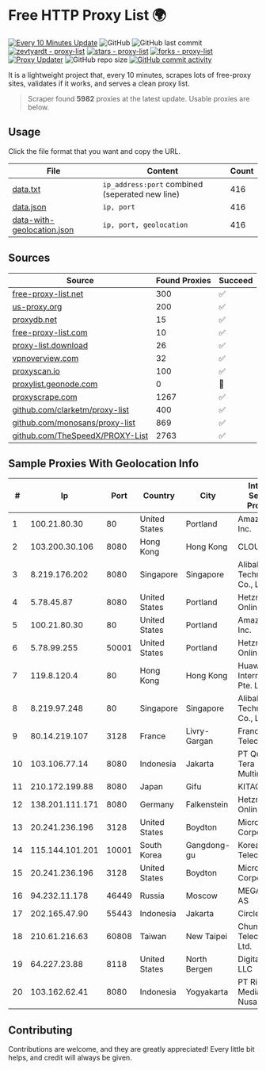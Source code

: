 
# Free HTTP Proxy List 🌍

[![Every 10 Minutes Update](https://github.com/mertguvencli/http-proxy-list/actions/workflows/main.yml/badge.svg?branch=main)](https://github.com/mertguvencli/http-proxy-list/actions/workflows/main.yml)
![GitHub](https://img.shields.io/github/license/mertguvencli/http-proxy-list)
![GitHub last commit](https://img.shields.io/github/last-commit/mertguvencli/http-proxy-list)
[![zevtyardt - proxy-list](https://img.shields.io/static/v1?label=zevtyardt&message=proxy-list&color=blue&logo=github)](https://github.com/zevtyardt/proxy-list "Go to GitHub repo")
[![stars - proxy-list](https://img.shields.io/github/stars/zevtyardt/proxy-list?style=social)](https://github.com/zevtyardt/proxy-list)
[![forks - proxy-list](https://img.shields.io/github/forks/zevtyardt/proxy-list?style=social)](https://github.com/zevtyardt/proxy-list)
[![Proxy Updater](https://github.com/zevtyardt/proxy-list/workflows/Proxy%20Updater/badge.svg)](https://github.com/zevtyardt/proxy-list/actions?query=workflow:"Proxy+Updater")
![GitHub repo size](https://img.shields.io/github/repo-size/zevtyardt/proxy-list)
[![GitHub commit activity](https://img.shields.io/github/commit-activity/m/zevtyardt/proxy-list?logo=commits)](https://github.com/zevtyardt/proxy-list/commits/main)

It is a lightweight project that, every 10 minutes, scrapes lots of free-proxy sites, validates if it works, and serves a clean proxy list.

> Scraper found **5982** proxies at the latest update. Usable proxies are below.

## Usage

Click the file format that you want and copy the URL.

|File|Content|Count|
|----|-------|-----|
|[data.txt](https://raw.githubusercontent.com/mertguvencli/http-proxy-list/main/proxy-list/data.txt)|`ip_address:port` combined (seperated new line)|416|
|[data.json](https://raw.githubusercontent.com/mertguvencli/http-proxy-list/main/proxy-list/data.json)|`ip, port`|416|
|[data-with-geolocation.json](https://raw.githubusercontent.com/mertguvencli/http-proxy-list/main/proxy-list/data-with-geolocation.json)|`ip, port, geolocation`|416|

## Sources

|Source|Found Proxies|Succeed|
|------|-------------|-------|
|[free-proxy-list.net](https://free-proxy-list.net)|300|✅|
|[us-proxy.org](https://www.us-proxy.org)|200|✅|
|[proxydb.net](http://proxydb.net)|15|✅|
|[free-proxy-list.com](https://free-proxy-list.com/?page=&port=&type%5B%5D=http&type%5B%5D=https&up_time=0&search=Search)|10|✅|
|[proxy-list.download](https://www.proxy-list.download/HTTP)|26|✅|
|[vpnoverview.com](https://vpnoverview.com/privacy/anonymous-browsing/free-proxy-servers)|32|✅|
|[proxyscan.io](https://www.proxyscan.io)|100|✅|
|[proxylist.geonode.com](https://proxylist.geonode.com/api/proxy-list?limit=300&page=1&sort_by=lastChecked&sort_type=desc&protocols=http,https)|0|🚫|
|[proxyscrape.com](https://api.proxyscrape.com/v2/?request=displayproxies&protocol=http&timeout=10000&country=all&ssl=all&anonymity=all)|1267|✅|
|[github.com/clarketm/proxy-list](https://raw.githubusercontent.com/clarketm/proxy-list/master/proxy-list-raw.txt)|400|✅|
|[github.com/monosans/proxy-list](https://raw.githubusercontent.com/monosans/proxy-list/main/proxies/http.txt)|869|✅|
|[github.com/TheSpeedX/PROXY-List](https://raw.githubusercontent.com/TheSpeedX/PROXY-List/master/http.txt)|2763|✅|


## Sample Proxies With Geolocation Info

|#|Ip|Port|Country|City|Internet Service Provider|
|-|--|----|-------|----|-------------------------|
|1|100.21.80.30|80|United States|Portland|Amazon.com, Inc.|
|2|103.200.30.106|8080|Hong Kong|Hong Kong|CLOUDIE|
|3|8.219.176.202|8080|Singapore|Singapore|Alibaba (US) Technology Co., Ltd.|
|4|5.78.45.87|8080|United States|Portland|Hetzner Online GmbH|
|5|100.21.80.30|80|United States|Portland|Amazon.com, Inc.|
|6|5.78.99.255|50001|United States|Portland|Hetzner Online GmbH|
|7|119.8.120.4|80|Hong Kong|Hong Kong|Huawei International Pte. LTD|
|8|8.219.97.248|80|Singapore|Singapore|Alibaba (US) Technology Co., Ltd.|
|9|80.14.219.107|3128|France|Livry-Gargan|France Telecom|
|10|103.106.77.14|8080|Indonesia|Jakarta|PT Quantum Tera Multimedia|
|11|210.172.199.88|8080|Japan|Gifu|KITAGATA|
|12|138.201.111.171|8080|Germany|Falkenstein|Hetzner Online GmbH|
|13|20.241.236.196|3128|United States|Boydton|Microsoft Corporation|
|14|115.144.101.201|10001|South Korea|Gangdong-gu|Korea Telecom|
|15|20.241.236.196|3128|United States|Boydton|Microsoft Corporation|
|16|94.232.11.178|46449|Russia|Moscow|MEGAFON-AS|
|17|202.165.47.90|55443|Indonesia|Jakarta|Circlecom|
|18|210.61.216.63|60808|Taiwan|New Taipei|Chunghwa Telecom Co., Ltd.|
|19|64.227.23.88|8118|United States|North Bergen|DigitalOcean, LLC|
|20|103.162.62.41|8080|Indonesia|Yogyakarta|PT Ring Media Nusantara|



## Contributing

Contributions are welcome, and they are greatly appreciated! Every
little bit helps, and credit will always be given.

